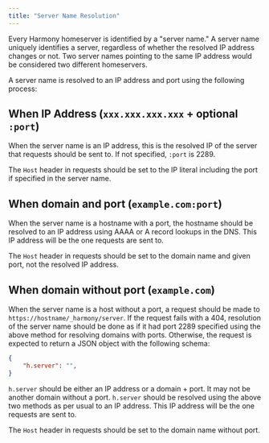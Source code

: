 ```yaml
---
title: "Server Name Resolution"
---
```


Every Harmony homeserver is identified by a "server name." A server name uniquely identifies a server, regardless of whether the resolved IP address changes or not. Two server names pointing to the same IP address would be considered two different homeservers.

A server name is resolved to an IP address and port using the following process:

## When IP Address (`xxx.xxx.xxx.xxx` + optional `:port`)

When the server name is an IP address, this is the resolved IP of the server that requests should be sent to. If not specified, `:port` is 2289.

The `Host` header in requests should be set to the IP literal including the port if specified in the server name.

## When domain and port (`example.com:port`)

When the server name is a hostname with a port, the hostname should be resolved to an IP address using AAAA or A record lookups in the DNS. This IP address will be the one requests are sent to.

The `Host` header in requests should be set to the domain name and given port, not the resolved IP address.

## When domain without port (`example.com`)

When the server name is a host without a port, a request should be made to `https://hostname/_harmony/server`. If the request fails with a 404, resolution of the server name should be done as if it had port 2289 specified using the above method for resolving domains with ports. Otherwise, the request is expected to return a JSON object with the following schema:

```json
{
    "h.server": "",
}
```

`h.server` should be either an IP address or a domain + port. It may not be another domain without a port. `h.server` should be resolved using the above two methods as per usual to an IP address. This IP address will be the one requests are sent to.

The `Host` header in requests should be set to the domain name without port.
